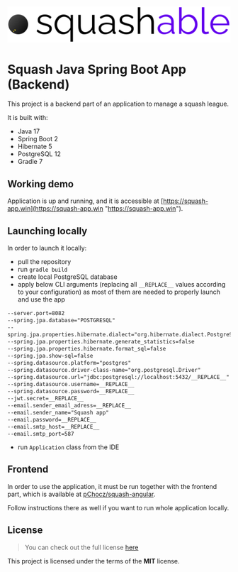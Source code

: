 ![Squash logo](src/main/resources/static/squash_logo.svg "Squash logo")

# Squash Java Spring Boot App (Backend)

This project is a backend part of an application to manage a squash league.

It is built with:

* Java 17
* Spring Boot 2
* Hibernate 5
* PostgreSQL 12
* Gradle 7


## Working demo

Application is up and running, and it is accessible at 
[https://squash-app.win](https://squash-app.win "https://squash-app.win").


## Launching locally

In order to launch it locally:

* pull the repository
* run `gradle build`
* create local PostgreSQL database
* apply below CLI arguments (replacing all `__REPLACE__` values according to your configuration) as most of them are needed to properly launch and use the app
```
--server.port=8082
--spring.jpa.database="POSTGRESQL"
--spring.jpa.properties.hibernate.dialect="org.hibernate.dialect.PostgreSQLDialect"
--spring.jpa.properties.hibernate.generate_statistics=false
--spring.jpa.properties.hibernate.format_sql=false
--spring.jpa.show-sql=false
--spring.datasource.platform="postgres"
--spring.datasource.driver-class-name="org.postgresql.Driver"
--spring.datasource.url="jdbc:postgresql://localhost:5432/__REPLACE__"
--spring.datasource.username=__REPLACE__
--spring.datasource.password=__REPLACE__
--jwt.secret=__REPLACE__
--email.sender_email_adress=__REPLACE__
--email.sender_name="Squash app"
--email.password=__REPLACE__
--email.smtp_host=__REPLACE__
--email.smtp_port=587
```
* run `Application` class from the IDE


## Frontend

In order to use the application, it must be run together with the frontend part, 
which is available at 
[pChocz/squash-angular](https://github.com/pChocz/squash-angular "https://github.com/pChocz/squash-angular").

Follow instructions there as well if you want to run whole application locally.


## License

>You can check out the full license [here](https://github.com/pChocz/squash-rest-api/blob/master/LICENSE)

This project is licensed under the terms of the **MIT** license.
